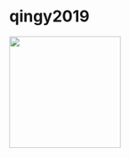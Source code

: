# qingy2019
<img src="https://media.tenor.com/VH_cXmep1fIAAAAC/hello-rainbow-colors.gif" width=200>
